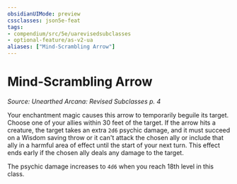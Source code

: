 ```yaml
---
obsidianUIMode: preview
cssclasses: json5e-feat
tags:
- compendium/src/5e/uarevisedsubclasses
- optional-feature/as-v2-ua
aliases: ["Mind-Scrambling Arrow"]
---
```

# Mind-Scrambling Arrow
*Source: Unearthed Arcana: Revised Subclasses p. 4*  

Your enchantment magic causes this arrow to temporarily beguile its target. Choose one of your allies within 30 feet of the target. If the arrow hits a creature, the target takes an extra `2d6` psychic damage, and it must succeed on a Wisdom saving throw or it can't attack the chosen ally or include that ally in a harmful area of effect until the start of your next turn. This effect ends early if the chosen ally deals any damage to the target.

The psychic damage increases to `4d6` when you reach 18th level in this class.